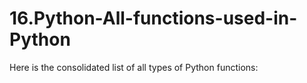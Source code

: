 # 16.Python-All-functions-used-in-Python
Here is the consolidated list of all types of Python functions:
